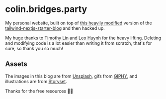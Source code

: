 # colin.bridges.party

My personal website, built on top of [this heavily modified](https://github.com/hta218/leohuynh.dev) version of the [tailwind-nextjs-starter-blog](https://github.com/timlrx/tailwind-nextjs-starter-blog) and then hacked up.

My huge thanks to [Timothy Lin](https://twitter.com/timlrxx) and [Leo Huynh](https://twitter.com/hta218_) for the heavy lifting. Deleting and modifying code is a lot easier than writing it from scratch, that's for sure, so thank you so much!

## Assets

The images in this blog are from [Unsplash](https://unsplash.com/), gifs from [GIPHY](https://giphy.com/), and illustrations are from [Storyset](https://storyset.com/).

Thanks for the free resources 🙏🎉
